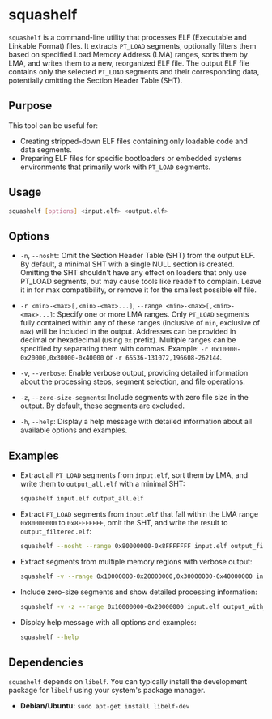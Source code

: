 # squashelf

`squashelf` is a command-line utility that processes ELF (Executable and Linkable Format) files. It extracts `PT_LOAD` segments, optionally filters them based on specified Load Memory Address (LMA) ranges, sorts them by LMA, and writes them to a new, reorganized ELF file. The output ELF file contains only the selected `PT_LOAD` segments and their corresponding data, potentially omitting the Section Header Table (SHT).

## Purpose

This tool can be useful for:

*   Creating stripped-down ELF files containing only loadable code and data segments.
*   Preparing ELF files for specific bootloaders or embedded systems environments that primarily work with `PT_LOAD` segments.

## Usage

```bash
squashelf [options] <input.elf> <output.elf>
```

## Options

*   `-n`, `--nosht`:
    Omit the Section Header Table (SHT) from the output ELF. By default, a minimal SHT with a single NULL section is created. Omitting the SHT shouldn't have any effect on loaders that only use PT_LOAD segments, but may cause tools like readelf to complain. Leave it in for max compatibility, or remove it for the smallest possible elf file.

*   `-r <min>-<max>[,<min>-<max>...]`, `--range <min>-<max>[,<min>-<max>...]`:
    Specify one or more LMA ranges. Only `PT_LOAD` segments fully contained within any of these ranges (inclusive of `min`, exclusive of `max`) will be included in the output. Addresses can be provided in decimal or hexadecimal (using `0x` prefix).
    Multiple ranges can be specified by separating them with commas.
    Example: `-r 0x10000-0x20000,0x30000-0x40000` or `-r 65536-131072,196608-262144`.

*   `-v`, `--verbose`:
    Enable verbose output, providing detailed information about the processing steps, segment selection, and file operations.

*   `-z`, `--zero-size-segments`:
    Include segments with zero file size in the output. By default, these segments are excluded.

*   `-h`, `--help`:
    Display a help message with detailed information about all available options and examples.

## Examples

*   Extract all `PT_LOAD` segments from `input.elf`, sort them by LMA, and write them to `output_all.elf` with a minimal SHT:
    ```bash
    squashelf input.elf output_all.elf
    ```

*   Extract `PT_LOAD` segments from `input.elf` that fall within the LMA range `0x80000000` to `0x8FFFFFFF`, omit the SHT, and write the result to `output_filtered.elf`:
    ```bash
    squashelf --nosht --range 0x80000000-0x8FFFFFFF input.elf output_filtered.elf
    ```

*   Extract segments from multiple memory regions with verbose output:
    ```bash
    squashelf -v --range 0x10000000-0x20000000,0x30000000-0x40000000 input.elf output_multi.elf
    ```

*   Include zero-size segments and show detailed processing information:
    ```bash
    squashelf -v -z --range 0x10000000-0x20000000 input.elf output_with_zeros.elf
    ```

*   Display help message with all options and examples:
    ```bash
    squashelf --help
    ```

## Dependencies

`squashelf` depends on `libelf`. You can typically install the development package for `libelf` using your system's package manager.

*   **Debian/Ubuntu:** `sudo apt-get install libelf-dev`

